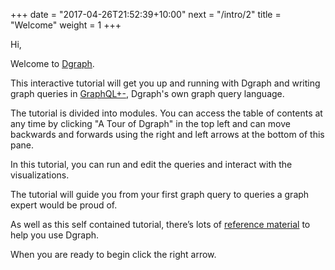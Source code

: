 +++
date = "2017-04-26T21:52:39+10:00"
next = "/intro/2"
title = "Welcome"
weight = 1
+++

Hi,

Welcome to [Dgraph](https://dgraph.io).

<!---
Dgraph is a distributed graph database, designed to scale from a single machine to data centres.

Before using Dgraph in your own projects, you’ll need to know about
graph databases and how to query Dgraph.
-->

This interactive tutorial will get you up and running with Dgraph and writing graph
queries in [GraphQL+-](https://docs.dgraph.io/v0.7.6/query-language/), Dgraph's own graph query language.

The tutorial is divided into modules.  You can access the table of
contents at any time by clicking "A Tour of Dgraph" in the top left and can move backwards
and forwards using the right and left arrows at the bottom of this pane.

In this tutorial, you can run and edit the queries and interact with the visualizations.

The tutorial will guide you from your first graph query to queries a graph expert would be proud of.

As well as this self contained tutorial, there’s lots of
[reference material](https://docs.dgraph.io) to help you use Dgraph.

When you are ready to begin click the right arrow.
